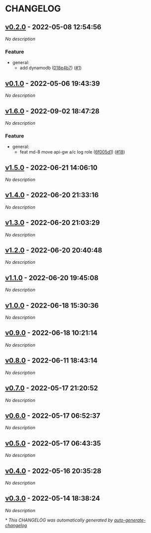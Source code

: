 # CHANGELOG

## [v0.2.0](https://github.com/indigo-tangerine/itc-tfm-mvdb/releases/tag/v0.2.0) - 2022-05-08 12:54:56

*No description*

### Feature

- general:
  - add dynamodb ([018e4b7](https://github.com/indigo-tangerine/itc-tfm-mvdb/commit/018e4b790d66c19e26dc9a91f7f075feb1121c0c)) ([#1](https://github.com/indigo-tangerine/itc-tfm-mvdb/pull/1))

## [v0.1.0](https://github.com/indigo-tangerine/itc-tfm-mvdb/releases/tag/v0.1.0) - 2022-05-06 19:43:39

*No description*

## [v1.6.0](https://github.com/indigo-tangerine/itc-tfm-mvdb/releases/tag/v1.6.0) - 2022-09-02 18:47:28

*No description*

### Feature

- general:
  - feat md-8 move api-gw a/c log role ([6f005d1](https://github.com/indigo-tangerine/itc-tfm-mvdb/commit/6f005d1a1d91a0f27596293db212b11c43242f3d)) ([#18](https://github.com/indigo-tangerine/itc-tfm-mvdb/pull/18))

## [v1.5.0](https://github.com/indigo-tangerine/itc-tfm-mvdb/releases/tag/v1.5.0) - 2022-06-21 14:06:10

*No description*

## [v1.4.0](https://github.com/indigo-tangerine/itc-tfm-mvdb/releases/tag/v1.4.0) - 2022-06-20 21:33:16

*No description*

## [v1.3.0](https://github.com/indigo-tangerine/itc-tfm-mvdb/releases/tag/v1.3.0) - 2022-06-20 21:03:29

*No description*

## [v1.2.0](https://github.com/indigo-tangerine/itc-tfm-mvdb/releases/tag/v1.2.0) - 2022-06-20 20:40:48

*No description*

## [v1.1.0](https://github.com/indigo-tangerine/itc-tfm-mvdb/releases/tag/v1.1.0) - 2022-06-20 19:45:08

*No description*

## [v1.0.0](https://github.com/indigo-tangerine/itc-tfm-mvdb/releases/tag/v1.0.0) - 2022-06-18 15:30:36

*No description*

## [v0.9.0](https://github.com/indigo-tangerine/itc-tfm-mvdb/releases/tag/v0.9.0) - 2022-06-18 10:21:14

*No description*

## [v0.8.0](https://github.com/indigo-tangerine/itc-tfm-mvdb/releases/tag/v0.8.0) - 2022-06-11 18:43:14

*No description*

## [v0.7.0](https://github.com/indigo-tangerine/itc-tfm-mvdb/releases/tag/v0.7.0) - 2022-05-17 21:20:52

*No description*

## [v0.6.0](https://github.com/indigo-tangerine/itc-tfm-mvdb/releases/tag/v0.6.0) - 2022-05-17 06:52:37

*No description*

## [v0.5.0](https://github.com/indigo-tangerine/itc-tfm-mvdb/releases/tag/v0.5.0) - 2022-05-17 06:43:35

*No description*

## [v0.4.0](https://github.com/indigo-tangerine/itc-tfm-mvdb/releases/tag/v0.4.0) - 2022-05-16 20:35:28

*No description*

## [v0.3.0](https://github.com/indigo-tangerine/itc-tfm-mvdb/releases/tag/v0.3.0) - 2022-05-14 18:38:24

*No description*

\* *This CHANGELOG was automatically generated by [auto-generate-changelog](https://github.com/BobAnkh/auto-generate-changelog)*
